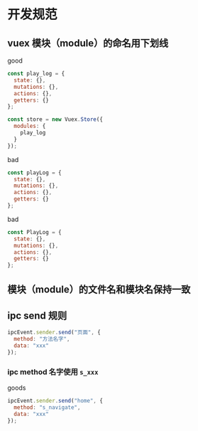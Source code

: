 # 开发规范

## vuex 模块（module）的命名用下划线

good

```js
const play_log = {
  state: {},
  mutations: {},
  actions: {},
  getters: {}
};

const store = new Vuex.Store({
  modules: {
    play_log
  }
});
```

bad

```js
const playLog = {
  state: {},
  mutations: {},
  actions: {},
  getters: {}
};
```

bad

```js
const PlayLog = {
  state: {},
  mutations: {},
  actions: {},
  getters: {}
};
```

## 模块（module）的文件名和模块名保持一致

## ipc send 规则

```js
ipcEvent.sender.send("页面", {
  method: "方法名字",
  data: "xxx"
});
```

### ipc method 名字使用 `s_xxx`

goods

```js
ipcEvent.sender.send("home", {
  method: "s_navigate",
  data: "xxx"
});
```

